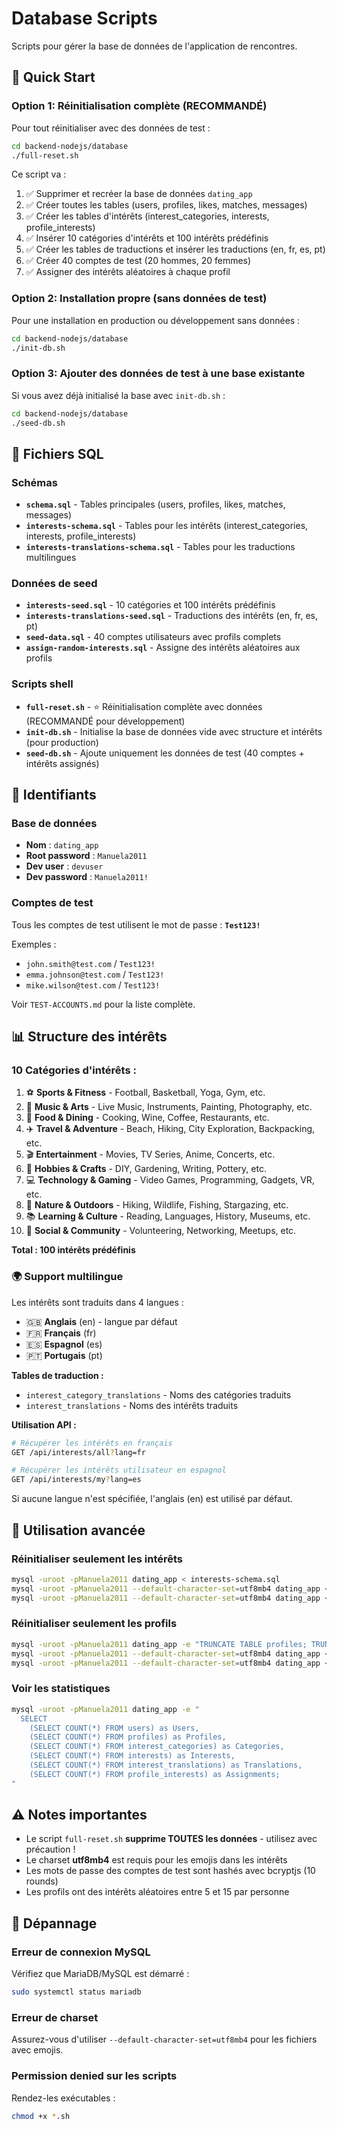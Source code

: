 # Database Scripts

Scripts pour gérer la base de données de l'application de rencontres.

## 🚀 Quick Start

### Option 1: Réinitialisation complète (RECOMMANDÉ)

Pour tout réinitialiser avec des données de test :

```bash
cd backend-nodejs/database
./full-reset.sh
```

Ce script va :
1. ✅ Supprimer et recréer la base de données `dating_app`
2. ✅ Créer toutes les tables (users, profiles, likes, matches, messages)
3. ✅ Créer les tables d'intérêts (interest_categories, interests, profile_interests)
4. ✅ Insérer 10 catégories d'intérêts et 100 intérêts prédéfinis
5. ✅ Créer les tables de traductions et insérer les traductions (en, fr, es, pt)
6. ✅ Créer 40 comptes de test (20 hommes, 20 femmes)
7. ✅ Assigner des intérêts aléatoires à chaque profil

### Option 2: Installation propre (sans données de test)

Pour une installation en production ou développement sans données :

```bash
cd backend-nodejs/database
./init-db.sh
```

### Option 3: Ajouter des données de test à une base existante

Si vous avez déjà initialisé la base avec `init-db.sh` :

```bash
cd backend-nodejs/database
./seed-db.sh
```

## 📁 Fichiers SQL

### Schémas

- **`schema.sql`** - Tables principales (users, profiles, likes, matches, messages)
- **`interests-schema.sql`** - Tables pour les intérêts (interest_categories, interests, profile_interests)
- **`interests-translations-schema.sql`** - Tables pour les traductions multilingues

### Données de seed

- **`interests-seed.sql`** - 10 catégories et 100 intérêts prédéfinis
- **`interests-translations-seed.sql`** - Traductions des intérêts (en, fr, es, pt)
- **`seed-data.sql`** - 40 comptes utilisateurs avec profils complets
- **`assign-random-interests.sql`** - Assigne des intérêts aléatoires aux profils

### Scripts shell

- **`full-reset.sh`** - ⭐ Réinitialisation complète avec données (RECOMMANDÉ pour développement)
- **`init-db.sh`** - Initialise la base de données vide avec structure et intérêts (pour production)
- **`seed-db.sh`** - Ajoute uniquement les données de test (40 comptes + intérêts assignés)

## 🔑 Identifiants

### Base de données
- **Nom** : `dating_app`
- **Root password** : `Manuela2011`
- **Dev user** : `devuser`
- **Dev password** : `Manuela2011!`

### Comptes de test
Tous les comptes de test utilisent le mot de passe : **`Test123!`**

Exemples :
- `john.smith@test.com` / `Test123!`
- `emma.johnson@test.com` / `Test123!`
- `mike.wilson@test.com` / `Test123!`

Voir `TEST-ACCOUNTS.md` pour la liste complète.

## 📊 Structure des intérêts

### 10 Catégories d'intérêts :

1. ⚽ **Sports & Fitness** - Football, Basketball, Yoga, Gym, etc.
2. 🎵 **Music & Arts** - Live Music, Instruments, Painting, Photography, etc.
3. 🍕 **Food & Dining** - Cooking, Wine, Coffee, Restaurants, etc.
4. ✈️ **Travel & Adventure** - Beach, Hiking, City Exploration, Backpacking, etc.
5. 🎬 **Entertainment** - Movies, TV Series, Anime, Concerts, etc.
6. 🎨 **Hobbies & Crafts** - DIY, Gardening, Writing, Pottery, etc.
7. 💻 **Technology & Gaming** - Video Games, Programming, Gadgets, VR, etc.
8. 🌲 **Nature & Outdoors** - Hiking, Wildlife, Fishing, Stargazing, etc.
9. 📚 **Learning & Culture** - Reading, Languages, History, Museums, etc.
10. 👥 **Social & Community** - Volunteering, Networking, Meetups, etc.

**Total : 100 intérêts prédéfinis**

### 🌍 Support multilingue

Les intérêts sont traduits dans 4 langues :
- 🇬🇧 **Anglais** (en) - langue par défaut
- 🇫🇷 **Français** (fr)
- 🇪🇸 **Espagnol** (es)
- 🇵🇹 **Portugais** (pt)

**Tables de traduction :**
- `interest_category_translations` - Noms des catégories traduits
- `interest_translations` - Noms des intérêts traduits

**Utilisation API :**
```bash
# Récupérer les intérêts en français
GET /api/interests/all?lang=fr

# Récupérer les intérêts utilisateur en espagnol
GET /api/interests/my?lang=es
```

Si aucune langue n'est spécifiée, l'anglais (en) est utilisé par défaut.

## 🔧 Utilisation avancée

### Réinitialiser seulement les intérêts

```bash
mysql -uroot -pManuela2011 dating_app < interests-schema.sql
mysql -uroot -pManuela2011 --default-character-set=utf8mb4 dating_app < interests-seed.sql
mysql -uroot -pManuela2011 --default-character-set=utf8mb4 dating_app < assign-random-interests.sql
```

### Réinitialiser seulement les profils

```bash
mysql -uroot -pManuela2011 dating_app -e "TRUNCATE TABLE profiles; TRUNCATE TABLE users;"
mysql -uroot -pManuela2011 --default-character-set=utf8mb4 dating_app < seed-data.sql
mysql -uroot -pManuela2011 --default-character-set=utf8mb4 dating_app < assign-random-interests.sql
```

### Voir les statistiques

```bash
mysql -uroot -pManuela2011 dating_app -e "
  SELECT
    (SELECT COUNT(*) FROM users) as Users,
    (SELECT COUNT(*) FROM profiles) as Profiles,
    (SELECT COUNT(*) FROM interest_categories) as Categories,
    (SELECT COUNT(*) FROM interests) as Interests,
    (SELECT COUNT(*) FROM interest_translations) as Translations,
    (SELECT COUNT(*) FROM profile_interests) as Assignments;
"
```

## ⚠️ Notes importantes

- Le script `full-reset.sh` **supprime TOUTES les données** - utilisez avec précaution !
- Le charset **utf8mb4** est requis pour les emojis dans les intérêts
- Les mots de passe des comptes de test sont hashés avec bcryptjs (10 rounds)
- Les profils ont des intérêts aléatoires entre 5 et 15 par personne

## 🐛 Dépannage

### Erreur de connexion MySQL

Vérifiez que MariaDB/MySQL est démarré :
```bash
sudo systemctl status mariadb
```

### Erreur de charset

Assurez-vous d'utiliser `--default-character-set=utf8mb4` pour les fichiers avec emojis.

### Permission denied sur les scripts

Rendez-les exécutables :
```bash
chmod +x *.sh
```
